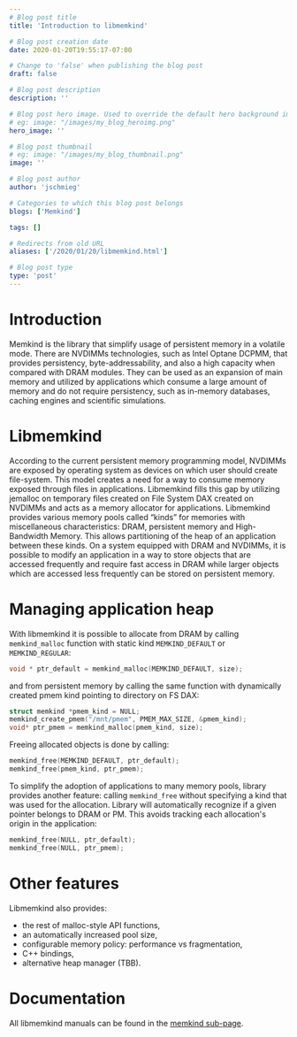 ```yaml
---
# Blog post title
title: 'Introduction to libmemkind'

# Blog post creation date
date: 2020-01-20T19:55:17-07:00

# Change to 'false' when publishing the blog post
draft: false

# Blog post description
description: ''

# Blog post hero image. Used to override the default hero background image.
# eg: image: "/images/my_blog_heroimg.png"
hero_image: ''

# Blog post thumbnail
# eg: image: "/images/my_blog_thumbnail.png"
image: ''

# Blog post author
author: 'jschmieg'

# Categories to which this blog post belongs
blogs: ['Memkind']

tags: []

# Redirects from old URL
aliases: ['/2020/01/20/libmemkind.html']

# Blog post type
type: 'post'
---
```



# Introduction

Memkind is the library that simplify usage of persistent memory in a
volatile mode. There are NVDIMMs technologies, such as Intel Optane DCPMM, that
provides persistency, byte-addressability, and also a high capacity when
compared with DRAM modules. They can be used as an
expansion of main memory and utilized by applications which consume
a large amount of memory and do not require persistency, such as in-memory
databases, caching engines and scientific simulations.

# Libmemkind

According to the current persistent memory programming model, NVDIMMs are
exposed by operating system as devices on which user should create file-system.
This model creates a need for a way to consume memory exposed through files in
applications. Libmemkind fills this gap
by utilizing jemalloc on temporary files created on File System DAX created on
NVDIMMs and acts as a memory allocator for applications.
Libmemkind provides various memory pools called “kinds” for memories with
miscellaneous characteristics: DRAM, persistent memory and High-Bandwidth
Memory. This allows partitioning of the heap of an application between these
kinds. On a system equipped with DRAM and NVDIMMs, it is possible to modify
an application in a way to store objects that are accessed frequently and
require fast access in DRAM while larger objects which are accessed less
frequently can be stored on persistent memory.

# Managing application heap

With libmemkind it is possible to allocate from DRAM by calling `memkind_malloc`
function with static kind `MEMKIND_DEFAULT` or `MEMKIND_REGULAR`:
```c
void * ptr_default = memkind_malloc(MEMKIND_DEFAULT, size);
```
and from persistent memory by calling the same function with dynamically created
pmem kind pointing to directory on FS DAX:
```c
struct memkind *pmem_kind = NULL;
memkind_create_pmem("/mnt/pmem", PMEM_MAX_SIZE, &pmem_kind);
void* ptr_pmem = memkind_malloc(pmem_kind, size);
```

Freeing allocated objects is done by calling:
```c
memkind_free(MEMKIND_DEFAULT, ptr_default);
memkind_free(pmem_kind, ptr_pmem);
```
To simplify the adoption of applications to many memory pools, library provides
another feature:
calling `memkind_free` without specifying a kind that was used
for the allocation. Library will automatically recognize if a given pointer
belongs to DRAM or PM. This avoids tracking each allocation's origin in the
application:
```c
memkind_free(NULL, ptr_default);
memkind_free(NULL, ptr_pmem);
```

# Other features
Libmemkind also provides:
* the rest of malloc-style API functions,
* an automatically increased pool size,
* configurable memory policy: performance vs fragmentation,
* C++ bindings,
* alternative heap manager (TBB).


# Documentation
All libmemkind manuals can be found in the [memkind sub-page](/memkind/).
